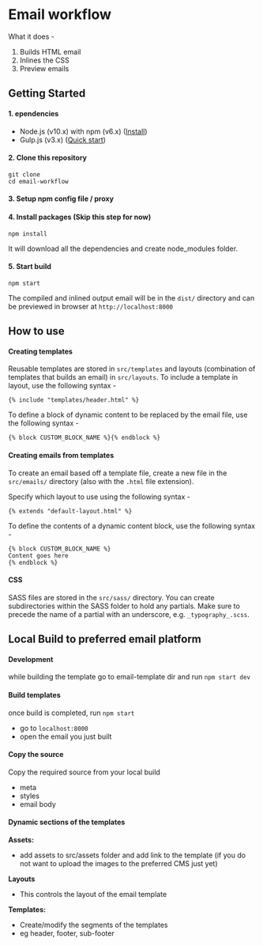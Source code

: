 
# Email workflow

What it does -

1. Builds HTML email
2. Inlines the CSS
3. Preview emails

## Getting Started

#### 1. ependencies
- Node.js (v10.x) with npm (v6.x) ([Install](https://nodejs.org/en/download/releases/))   
- Gulp.js (v3.x) ([Quick start](https://gulpjs.com/docs/en/getting-started/quick-start))

#### 2. Clone this repository
```
git clone 
cd email-workflow
```

#### 3. Setup npm config file / proxy


#### 4. Install packages  (Skip this step for now)

```
npm install
```
It will download all the dependencies and create node_modules folder.  

#### 5. Start build

```
npm start
```
The compiled and inlined output email will be in the `dist/` directory and can be previewed in browser at `http://localhost:8000`

## How to use

#### Creating templates
Reusable templates are stored in `src/templates` and layouts (combination of templates that builds an email) in `src/layouts`.
To include a template in layout, use the following syntax -

```
{% include "templates/header.html" %}
```

To define a block of dynamic content to be replaced by the email file, use the following syntax -

```
{% block CUSTOM_BLOCK_NAME %}{% endblock %}
```


#### Creating emails from templates

To create an email based off a template file, create a new file in the `src/emails/` directory (also with the `.html` file extension).

Specify which layout to use using the following syntax -

```
{% extends "default-layout.html" %}
```

To define the contents of a dynamic content block, use the following syntax -

```
{% block CUSTOM_BLOCK_NAME %} 
Content goes here
{% endblock %}
```


#### CSS

SASS files are stored in the `src/sass/` directory. 
You can create subdirectories within the SASS folder to hold any partials. Make sure to precede the name of a partial with an underscore, e.g. `_typography_.scss`.


## Local Build to preferred email platform 

#### Development
while building the template
go to email-template dir and 
run `npm start dev`

#### Build templates
once build is completed, run `npm start`

- go to `localhost:8000`
- open the email you just built

#### Copy the source
Copy the required source from your local build
- meta
- styles
- email body


#### Dynamic sections of the templates 

**Assets:** 
- add assets to src/assets folder and add link to the template (if you do not want to upload the images to the preferred CMS just yet)

**Layouts**
- This controls the layout of the email template

**Templates:** 
- Create/modify the segments of the templates 
- eg header, footer, sub-footer